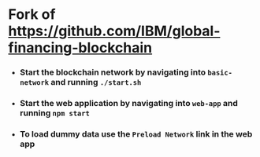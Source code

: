 # Fork of https://github.com/IBM/global-financing-blockchain 
* ### Start the blockchain network by navigating into `basic-network` and running `./start.sh`
* ### Start the web application by navigating into `web-app` and running `npm start`
* ### To load dummy data use the `Preload Network` link in the web app
